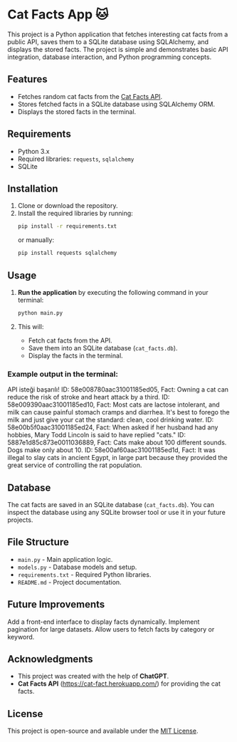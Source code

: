 # Cat Facts App 🐱

This project is a Python application that fetches interesting cat facts from a public API, saves them to a SQLite database using SQLAlchemy, and displays the stored facts. The project is simple and demonstrates basic API integration, database interaction, and Python programming concepts.


## Features
- Fetches random cat facts from the [Cat Facts API](https://cat-fact.herokuapp.com).
- Stores fetched facts in a SQLite database using SQLAlchemy ORM.
- Displays the stored facts in the terminal.

## Requirements
- Python 3.x
- Required libraries: `requests`, `sqlalchemy`
- SQLite

## Installation

1. Clone or download the repository.
2. Install the required libraries by running:
    ```bash
    pip install -r requirements.txt
    ```
    or manually:
    ```bash
    pip install requests sqlalchemy
    ```

## Usage

1. **Run the application** by executing the following command in your terminal:
    ```bash
    python main.py
    ```

2. This will:
    - Fetch cat facts from the API.
    - Save them into an SQLite database (`cat_facts.db`).
    - Display the facts in the terminal.

### Example output in the terminal:
API isteği başarılı!
ID: 58e008780aac31001185ed05, Fact: Owning a cat can reduce the risk of stroke and heart attack by a third.
ID: 58e009390aac31001185ed10, Fact: Most cats are lactose intolerant, and milk can cause painful stomach cramps and diarrhea. It's best to forego the milk and just give your cat the standard: clean, cool drinking water.
ID: 58e00b5f0aac31001185ed24, Fact: When asked if her husband had any hobbies, Mary Todd Lincoln is said to have replied "cats."
ID: 5887e1d85c873e0011036889, Fact: Cats make about 100 different sounds. Dogs make only about 10.
ID: 58e00af60aac31001185ed1d, Fact: It was illegal to slay cats in ancient Egypt, in large part because they provided the great service of controlling the rat population.

## Database

The cat facts are saved in an SQLite database (`cat_facts.db`). You can inspect the database using any SQLite browser tool or use it in your future projects.

## File Structure
- `main.py` - Main application logic.
- `models.py` - Database models and setup.
- `requirements.txt` - Required Python libraries.
- `README.md` - Project documentation.

## Future Improvements
Add a front-end interface to display facts dynamically.
Implement pagination for large datasets.
Allow users to fetch facts by category or keyword.

## Acknowledgments

- This project was created with the help of **ChatGPT**.
- **Cat Facts API** (https://cat-fact.herokuapp.com/) for providing the cat facts.

## License

This project is open-source and available under the [MIT License](LICENSE).
